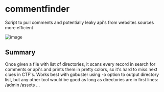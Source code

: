 # commentfinder
Script to pull comments and potentially leaky api's from websites sources more efficient

![image](https://user-images.githubusercontent.com/94721201/142705672-6bc64203-d9f5-4844-812e-cc2e2f2befeb.png)

## Summary

Once given a file with list of directories, it scans every record in search for comments or api's and prints them in pretty colors, so it's
hard to miss next clues in CTF's. Works best with gobuster using -o option to output directory list, but any other tool would be good as long as directories are in first lines:
  /admin
  /assets
  ...

